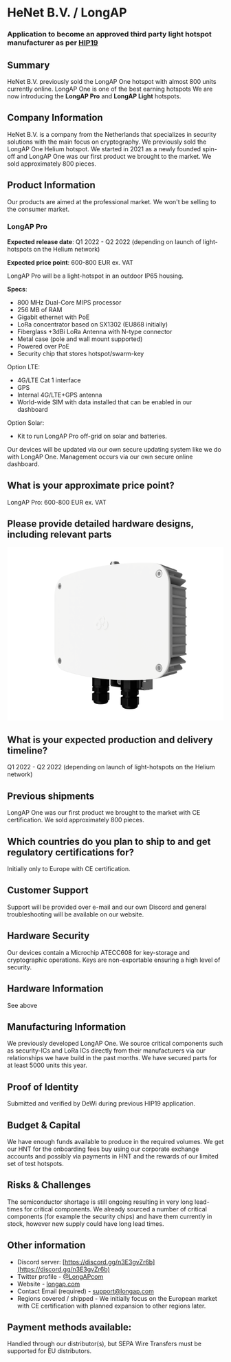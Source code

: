# HeNet B.V. / LongAP
### Application to become an approved third party light hotspot manufacturer as per [HIP19](https://github.com/helium/HIP/blob/master/0019-third-party-manufacturers.md)

## Summary

HeNet B.V. previously sold the LongAP One hotspot with almost 800 units currently online. LongAP One is one of the best
earning hotspots We are now introducing the **LongAP Pro** and **LongAP Light** hotspots.

## Company Information

HeNet B.V. is a company from the Netherlands that specializes in security solutions with the main focus on cryptography.
We previously sold the LongAP One Helium hotspot. We started in 2021 as a newly founded spin-off and
LongAP One was our first product we brought to the market. We sold approximately 800 pieces. 

## Product Information

Our products are aimed at the professional market. We won't be selling to the consumer market.

### LongAP Pro

**Expected release date**: Q1 2022 - Q2 2022 (depending on launch of light-hotspots on the Helium network)

**Expected price point**: 600-800 EUR ex. VAT

LongAP Pro will be a light-hotspot in an outdoor IP65 housing.

**Specs**:
- 800 MHz Dual-Core MIPS processor
- 256 MB of RAM
- Gigabit ethernet with PoE
- LoRa concentrator based on SX1302 (EU868 initially)
- Fiberglass +3dBi LoRa Antenna with N-type connector
- Metal case (pole and wall mount supported)
- Powered over PoE
- Security chip that stores hotspot/swarm-key

Option LTE:
- 4G/LTE Cat 1 interface
- GPS
- Internal 4G/LTE+GPS antenna
- World-wide SIM with data installed that can be enabled in our dashboard

Option Solar:
- Kit to run LongAP Pro off-grid on solar and batteries.

Our devices will be updated via our own secure updating system like we do with LongAP One. Management
occurs via our own secure online dashboard.

## What is your approximate price point?
LongAP Pro: 600-800 EUR ex. VAT

## Please provide detailed hardware designs, including relevant parts

![](henet/longap_pro.png)

## What is your expected production and delivery timeline?
Q1 2022 - Q2 2022 (depending on launch of light-hotspots on the Helium network)


## Previous shipments
LongAP One was our first product we brought to the market with CE certification. We sold approximately 800 pieces.

## Which countries do you plan to ship to and get regulatory certifications for?
Initially only to Europe with CE certification.

## Customer Support
Support will be provided over e-mail and our own Discord and general troubleshooting will be available on our website.

## Hardware Security

Our devices contain a Microchip ATECC608 for key-storage and cryptographic operations. Keys are non-exportable ensuring a high level of security.

## Hardware Information 

See above

## Manufacturing Information
We previously developed LongAP One. We source critical components such as security-ICs and LoRa ICs directly from
their manufacturers via our relationships we have build in the past months. We have secured parts for at least 5000 units
this year. 

## Proof of Identity

Submitted and verified by DeWi during previous HIP19 application.

## Budget & Capital

We have enough funds available to produce in the required volumes. We get our HNT for the onboarding fees buy using our 
corporate exchange accounts and possibly via payments in HNT and the rewards of our limited set of test hotspots.

## Risks & Challenges

The semiconductor shortage is still ongoing resulting in very long lead-times for critical components. We already sourced a number of critical components (for example the security chips) and have them currently in stock, however new supply could have long lead times.

## Other information

* Discord server: [https://discord.gg/n3E3gvZr6b](https://discord.gg/n3E3gvZr6b)
* Twitter profile - [@LongAPcom](https://twitter.com/longapcom)
* Website - [longap.com](https://longap.com)
* Contact Email (required) - support@longap.com
* Regions covered / shipped - We initially focus on the European market with CE certification with planned expansion to other regions later.

## Payment methods available:
Handled through our distributor(s), but SEPA Wire Transfers must be supported for EU distributors. 
